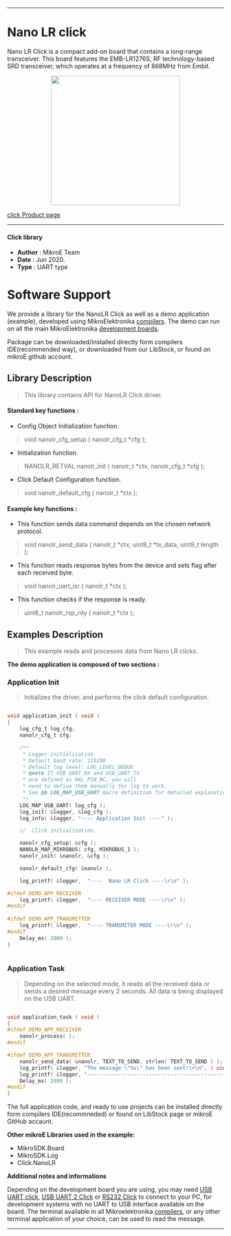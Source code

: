
---
# Nano LR click

Nano LR Click is a compact add-on board that contains a long-range transceiver. This board features the EMB-LR1276S, RF technology-based SRD transceiver, which operates at a frequency of 868MHz from Embit.

<p align="center">
  <img src="https://download.mikroe.com/images/click_for_ide/nanolr_click.png" height=300px>
</p>

[click Product page](https://www.mikroe.com/nano-lr-click)

---


#### Click library 

- **Author**        : MikroE Team
- **Date**          : Jun 2020.
- **Type**          : UART type


# Software Support

We provide a library for the NanoLR Click 
as well as a demo application (example), developed using MikroElektronika 
[compilers](https://shop.mikroe.com/compilers). 
The demo can run on all the main MikroElektronika [development boards](https://shop.mikroe.com/development-boards).

Package can be downloaded/installed directly form compilers IDE(recommended way), or downloaded from our LibStock, or found on mikroE github account. 

## Library Description

> This library contains API for NanoLR Click driver.

#### Standard key functions :

- Config Object Initialization function.
> void nanolr_cfg_setup ( nanolr_cfg_t *cfg ); 
 
- Initialization function.
> NANOLR_RETVAL nanolr_init ( nanolr_t *ctx, nanolr_cfg_t *cfg );

- Click Default Configuration function.
> void nanolr_default_cfg ( nanolr_t *ctx );


#### Example key functions :

- This function sends data command depends on the chosen network protocol.
> void nanolr_send_data ( nanolr_t *ctx, uint8_t *tx_data, uint8_t length );
 
- This function reads response bytes from the device and sets flag after each received byte.
> void nanolr_uart_isr ( nanolr_t *ctx );

- This function checks if the response is ready.
> uint8_t nanolr_rsp_rdy ( nanolr_t *ctx );

## Examples Description

> This example reads and processes data from Nano LR clicks. 

**The demo application is composed of two sections :**

### Application Init 

> Initializes the driver, and performs the click default configuration.

```c

void application_init ( void )
{
    log_cfg_t log_cfg;
    nanolr_cfg_t cfg;

    /** 
     * Logger initialization.
     * Default baud rate: 115200
     * Default log level: LOG_LEVEL_DEBUG
     * @note If USB_UART_RX and USB_UART_TX 
     * are defined as HAL_PIN_NC, you will 
     * need to define them manually for log to work. 
     * See @b LOG_MAP_USB_UART macro definition for detailed explanation.
     */
    LOG_MAP_USB_UART( log_cfg );
    log_init( &logger, &log_cfg );
    log_info( &logger, "---- Application Init ----" );

    //  Click initialization.

    nanolr_cfg_setup( &cfg );
    NANOLR_MAP_MIKROBUS( cfg, MIKROBUS_1 );
    nanolr_init( &nanolr, &cfg );

    nanolr_default_cfg( &nanolr );

    log_printf( &logger,  "----  Nano LR Click ----\r\n" );

#ifdef DEMO_APP_RECEIVER
    log_printf( &logger,  "---- RECEIVER MODE ----\r\n" );
#endif
    
#ifdef DEMO_APP_TRANSMITTER
    log_printf( &logger,  "---- TRANSMITER MODE ----\r\n" );
#endif 
    Delay_ms( 2000 );
}
  
```

### Application Task

> Depending on the selected mode, it reads all the received data or sends a desired message
> every 2 seconds. All data is being displayed on the USB UART.

```c

void application_task ( void )
{    
#ifdef DEMO_APP_RECEIVER
    nanolr_process( );
#endif

#ifdef DEMO_APP_TRANSMITTER
    nanolr_send_data( &nanolr, TEXT_TO_SEND, strlen( TEXT_TO_SEND ) );
    log_printf( &logger, "The message \"%s\" has been sent!\r\n", ( uint8_t * ) TEXT_TO_SEND );
    log_printf( &logger, "------------------------------------------------------------\r\n" );
    Delay_ms( 2000 );
#endif
}

```

The full application code, and ready to use projects can be  installed directly form compilers IDE(recommneded) or found on LibStock page or mikroE GitHub accaunt.

**Other mikroE Libraries used in the example:** 

- MikroSDK.Board
- MikroSDK.Log
- Click.NanoLR

**Additional notes and informations**

Depending on the development board you are using, you may need 
[USB UART click](https://shop.mikroe.com/usb-uart-click), 
[USB UART 2 Click](https://shop.mikroe.com/usb-uart-2-click) or 
[RS232 Click](https://shop.mikroe.com/rs232-click) to connect to your PC, for 
development systems with no UART to USB interface available on the board. The 
terminal available in all Mikroelektronika 
[compilers](https://shop.mikroe.com/compilers), or any other terminal application 
of your choice, can be used to read the message.



---
